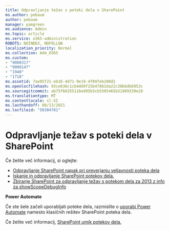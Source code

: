 ```yaml
---
title: Odpravljanje težav s poteki dela v SharePoint
ms.author: pebaum
author: pebaum
manager: pamgreen
ms.audience: Admin
ms.topic: article
ms.service: o365-administration
ROBOTS: NOINDEX, NOFOLLOW
localization_priority: Normal
ms.collection: Adm_O365
ms.custom:
- "9000317"
- "9000147"
- "1940"
- "1718"
ms.assetid: 7ae05f21-eb16-4d71-9e19-4f097eb100d2
ms.openlocfilehash: 93ce636c1cb4dd9f25b47861da22c30b6db6953c
ms.sourcegitcommit: ab75f66355116e995b3cb5505465b31989339e28
ms.translationtype: MT
ms.contentlocale: sl-SI
ms.lasthandoff: 08/13/2021
ms.locfileid: "58304781"
---
```

# <a name="troubleshoot-workflows-in-sharepoint"></a>Odpravljanje težav s poteki dela v SharePoint

Če želite več informacij, si oglejte:

- [Odpravljanje SharePoint napak pri preverjanju veljavnosti poteka dela](https://docs.microsoft.com/sharepoint/dev/general-development/troubleshooting-sharepoint-server-workflow-validation-errors-in-visio)
- [Iskanje in odpravljanje SharePoint potekov dela.](https://docs.microsoft.com/sharepoint/dev/general-development/debugging-sharepoint-server-workflows)
- [Zbiranje SharePoint za odpravljanje težav s potekom dela za 2013 z info za showScopeDebugInfo](https://docs.microsoft.com/sharepoint/troubleshoot/workflows/gather-workflow-data)

**Power Automate**

Če ste šele začeli uporabljati poteke dela, razmislite o [uporabi Power Automate](https://docs.microsoft.com/power-automate/modern-approvals) namesto klasičnih rešitev SharePoint poteka dela.

Če želite več informacij, [SharePoint umik potekov dela.](https://docs.microsoft.com/alchemyinsights/sharepoint-workflows-retiring)
